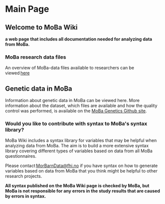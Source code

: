 # ﻿Main Page 

## Welcome to MoBa Wiki

**a web page that includes all documentation needed for analyzing data from MoBa.** 

### MoBa research data files 

An overview of MoBa-data files available to researchers can be viewed [here](https://www.fhi.no/en/ch/studies/moba/for-forskere-artikler/moba-research-data-files/) 

## Genetic data in MoBa
Information about genetic data in MoBa can be viewed here. More information about the dataset, which files are available and how the quality control was performed, is available on the [MoBa Genetics Github site](https://github.com/folkehelseinstituttet/mobagen). 

### Would you like to contribute with syntax to MoBa's syntax library? 

MoBa Wiki includes a syntax library for variables that may be helpful when analyzing data from MoBa. The aim is to build a more extensive syntax library covering different types of variables based on data from all MoBa questionnaires. 

Please contact [MorBarnData@fhi.no](mailto:MorBarnData@fhi.no) if you have syntax on how to generate variables based on data from MoBa that you think might be helpful to other research projects. 

**All syntax published on the MoBa Wiki page is checked by MoBa, but MoBa is not responsible for any errors in the study results that are caused by errors in syntax.** 

